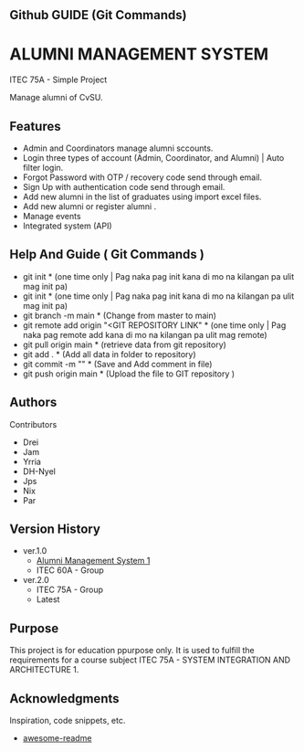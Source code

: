 # 

## Github GUIDE (Git Commands)

       







# ALUMNI MANAGEMENT SYSTEM 

ITEC 75A - Simple Project

Manage alumni of CvSU.

## Features

* Admin and Coordinators manage alumni sccounts.
* Login three types of account (Admin, Coordinator, and Alumni) | Auto filter login.
* Forgot Password with OTP / recovery code send through email.
* Sign Up with authentication code send through email.
* Add new alumni in the list of graduates using import excel files.
* Add new alumni or register alumni .
* Manage events
* Integrated system (API)

## Help And Guide ( Git Commands )

* git init
       * (one time only | Pag naka pag init kana di mo na kilangan pa ulit mag init pa)
* git init
       * (one time only | Pag naka pag init kana di mo na kilangan pa ulit mag init pa)
* git branch -m main
       * (Change from master to main)
* git remote add origin "<GIT REPOSITORY LINK"
       * (one time only | Pag naka pag remote add kana di mo na kilangan pa ulit mag remote)
* git pull origin main
       * (retrieve data from git repository)
* git add .
       * (Add all data in folder to repository)
* git commit -m "<COMMENT>"
       * (Save and Add comment in file)
* git push origin main
       * (Upload the file to GIT repository )


## Authors

Contributors
* Drei
* Jam
* Yrria
* DH-Nyel
* Jps
* Nix
* Par

## Version History

* ver.1.0
    * [Alumni Management System 1](https://github.com/L-iVANS/Alumni-Management-System)
    * ITEC 60A - Group
* ver.2.0
    * ITEC 75A - Group
    * Latest

## Purpose

This project is for education ppurpose only. It is used to fulfill the requirements for a course subject ITEC 75A - SYSTEM INTEGRATION AND ARCHITECTURE 1.

## Acknowledgments

Inspiration, code snippets, etc.
* [awesome-readme](https://github.com/matiassingers/awesome-readme)
